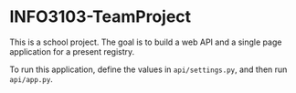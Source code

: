 # INFO3103-TeamProject

This is a school project. The goal is to build a web API and a single page application for a present registry.

To run this application, define the values in `api/settings.py`, and then run `api/app.py`.
